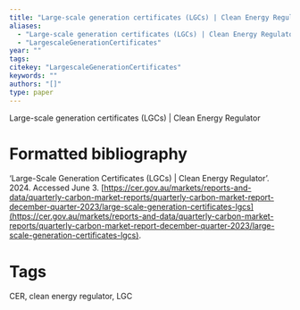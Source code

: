 ```yaml
---
title: "Large-scale generation certificates (LGCs) | Clean Energy Regulator"
aliases:
  - "Large-scale generation certificates (LGCs) | Clean Energy Regulator"
  - "LargescaleGenerationCertificates"
year: ""
tags: 
citekey: "LargescaleGenerationCertificates"
keywords: ""
authors: "[]"
type: paper
---
```

Large-scale generation certificates (LGCs) | Clean Energy Regulator

# Formatted bibliography

‘Large-Scale Generation Certificates (LGCs) | Clean Energy Regulator’. 2024. Accessed June 3. [https://cer.gov.au/markets/reports-and-data/quarterly-carbon-market-reports/quarterly-carbon-market-report-december-quarter-2023/large-scale-generation-certificates-lgcs](https://cer.gov.au/markets/reports-and-data/quarterly-carbon-market-reports/quarterly-carbon-market-report-december-quarter-2023/large-scale-generation-certificates-lgcs).


# Tags
CER, clean energy regulator, LGC

